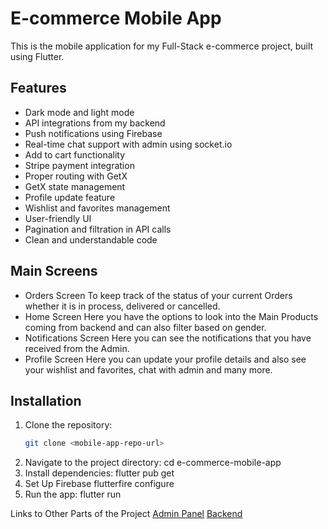 # E-commerce Mobile App

This is the mobile application for my Full-Stack e-commerce project, built using Flutter.

## Features
- Dark mode and light mode
- API integrations from my backend
- Push notifications using Firebase
- Real-time chat support with admin using socket.io
- Add to cart functionality
- Stripe payment integration
- Proper routing with GetX
- GetX state management
- Profile update feature
- Wishlist and favorites management
- User-friendly UI
- Pagination and filtration in API calls
- Clean and understandable code

## Main Screens
- Orders Screen
  To keep track of the status of your current Orders whether it is in process, delivered or cancelled.
- Home Screen
  Here you have the options to look into the Main Products coming from backend and can also filter based on gender.
- Notifications Screen
  Here you can see the notifications that you have received from the Admin.
- Profile Screen
  Here you can update your profile details and also see your wishlist and favorites, chat with admin and many more.

## Installation
1. Clone the repository:
   ```bash
   git clone <mobile-app-repo-url>
2. Navigate to the project directory:
   cd e-commerce-mobile-app
3. Install dependencies:
   flutter pub get
4. Set Up Firebase
   flutterfire configure
5. Run the app:
   flutter run

Links to Other Parts of the Project
[Admin Panel](https://github.com/as3hr/eCommerce-Admin-Panel)
[Backend](https://github.com/as3hr/E-commerce-Backend)

